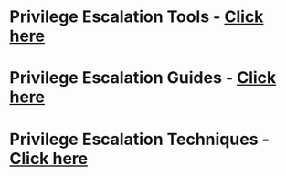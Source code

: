 # Privilege Escalation Tools - [Click here](https://github.com/sarathlalup/Cyber-security/blob/master/Windows%20Exploitaion/Privilege%20escalation/Tools.md)
# Privilege Escalation Guides - [Click here](https://github.com/sarathlalup/Cyber-security/blob/master/Windows%20Exploitaion/Post%20Exploitaion/other%20links.md)
# Privilege Escalation Techniques - [Click here](https://github.com/sarathlalup/Cyber-security/blob/master/Windows%20Exploitaion/Privilege%20escalation/Techniques.md)

